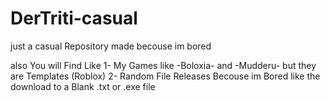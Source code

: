 # DerTriti-casual
just a casual Repository made becouse im bored

also
You will Find Like
1- My Games like -Boloxia- and -Mudderu- but they are Templates (Roblox)
2- Random File Releases Becouse im Bored like the download to a Blank .txt or .exe file
